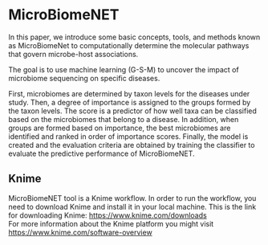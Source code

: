 # MicroBiomeNET


In this paper, we introduce some basic concepts, tools, and methods known as MicroBiomeNet to computationally determine the molecular pathways that govern microbe-host associations.

The goal is to use machine learning (G-S-M) to uncover the impact of microbiome sequencing on specific diseases. 

First, microbiomes are determined by taxon levels for the diseases under study. Then, a degree of importance is assigned to the groups formed by the taxon levels. The score is a predictor of how well taxa can be classified based on the microbiomes that belong to a disease. In addition, when groups are formed based on importance, the best microbiomes are identified and ranked in order of importance scores. Finally, the model is created and the evaluation criteria are obtained by training the classifier to evaluate the predictive performance of MicroBiomeNET.

## Knime ##
MicroBiomeNET tool is a Knime workflow. In order to run the workflow, you need to download Knime and install it in your local machine.
This is the link for downloading Knime: https://www.knime.com/downloads<br>
For more information about the Knime platform you might visit https://www.knime.com/software-overview <br>



